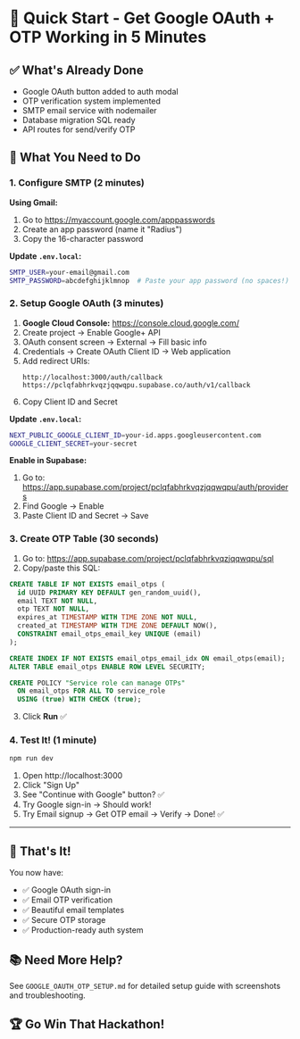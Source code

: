 # 🚀 Quick Start - Get Google OAuth + OTP Working in 5 Minutes

## ✅ What's Already Done

- Google OAuth button added to auth modal
- OTP verification system implemented
- SMTP email service with nodemailer
- Database migration SQL ready
- API routes for send/verify OTP

## 🎯 What You Need to Do

### 1. Configure SMTP (2 minutes)

**Using Gmail:**

1. Go to https://myaccount.google.com/apppasswords
2. Create an app password (name it "Radius")
3. Copy the 16-character password

**Update `.env.local`:**

```bash
SMTP_USER=your-email@gmail.com
SMTP_PASSWORD=abcdefghijklmnop  # Paste your app password (no spaces!)
```

### 2. Setup Google OAuth (3 minutes)

1. **Google Cloud Console:** https://console.cloud.google.com/
2. Create project → Enable Google+ API
3. OAuth consent screen → External → Fill basic info
4. Credentials → Create OAuth Client ID → Web application
5. Add redirect URIs:
   ```
   http://localhost:3000/auth/callback
   https://pclqfabhrkvqzjqqwqpu.supabase.co/auth/v1/callback
   ```
6. Copy Client ID and Secret

**Update `.env.local`:**

```bash
NEXT_PUBLIC_GOOGLE_CLIENT_ID=your-id.apps.googleusercontent.com
GOOGLE_CLIENT_SECRET=your-secret
```

**Enable in Supabase:**

1. Go to: https://app.supabase.com/project/pclqfabhrkvqzjqqwqpu/auth/providers
2. Find Google → Enable
3. Paste Client ID and Secret → Save

### 3. Create OTP Table (30 seconds)

1. Go to: https://app.supabase.com/project/pclqfabhrkvqzjqqwqpu/sql
2. Copy/paste this SQL:

```sql
CREATE TABLE IF NOT EXISTS email_otps (
  id UUID PRIMARY KEY DEFAULT gen_random_uuid(),
  email TEXT NOT NULL,
  otp TEXT NOT NULL,
  expires_at TIMESTAMP WITH TIME ZONE NOT NULL,
  created_at TIMESTAMP WITH TIME ZONE DEFAULT NOW(),
  CONSTRAINT email_otps_email_key UNIQUE (email)
);

CREATE INDEX IF NOT EXISTS email_otps_email_idx ON email_otps(email);
ALTER TABLE email_otps ENABLE ROW LEVEL SECURITY;

CREATE POLICY "Service role can manage OTPs"
  ON email_otps FOR ALL TO service_role
  USING (true) WITH CHECK (true);
```

3. Click **Run** ✅

### 4. Test It! (1 minute)

```bash
npm run dev
```

1. Open http://localhost:3000
2. Click "Sign Up"
3. See "Continue with Google" button? ✅
4. Try Google sign-in → Should work!
5. Try Email signup → Get OTP email → Verify → Done! ✅

---

## 🎉 That's It!

You now have:

- ✅ Google OAuth sign-in
- ✅ Email OTP verification
- ✅ Beautiful email templates
- ✅ Secure OTP storage
- ✅ Production-ready auth system

## 📚 Need More Help?

See `GOOGLE_OAUTH_OTP_SETUP.md` for detailed setup guide with screenshots and troubleshooting.

## 🏆 Go Win That Hackathon!
